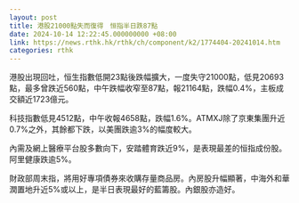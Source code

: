 ```yaml
---
layout: post
title: 港股21000點失而復得　恒指半日跌87點
date: 2024-10-14 12:22:45.000000000 +08:00
link: https://news.rthk.hk/rthk/ch/component/k2/1774404-20241014.htm
categories: rthk
---
```


港股出現回吐，恒生指數低開23點後跌幅擴大，一度失守21000點，低見20693點，最多曾跌近560點，中午跌幅收窄至87點，報21164點，跌幅0.4%，主板成交額近1723億元。

科技指數低見4512點，中午收報4658點，跌幅1.6%。ATMXJ除了京東集團升近0.7%之外，其餘都下跌，以美團跌逾3%的幅度較大。

內需及網上醫療平台股多數向下，安踏體育跌近9%，是表現最差的恒指成份股。阿里健康跌逾5%。

財政部周末指，將用好專項債券來收購存量商品房。內房股升幅顯著，中海外和華潤置地升近5%或以上，是半日表現最好的藍籌股。內銀股亦造好。
